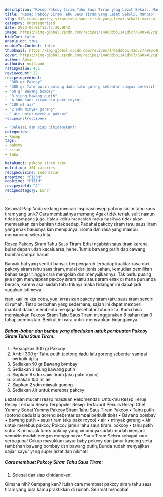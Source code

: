 ```yaml
---
description: "Resep Pakcoy Siram Tahu Saus Tiram yang Lezat Sekali, Mantap"
title: "Resep Pakcoy Siram Tahu Saus Tiram yang Lezat Sekali, Mantap"
slug: 918-resep-pakcoy-siram-tahu-saus-tiram-yang-lezat-sekali-mantap
category: Uncategorized
date: 2023-06-01T12:43:30.984Z
image: https://img-global.cpcdn.com/recipes/14a6ddbb1141d5c7/680x482cq70/pakcoy-siram-tahu-saus-tiram-foto-resep-utama.jpg
hideToc: false
enableToc: true
enableTocContent: false
thumbnail: https://img-global.cpcdn.com/recipes/14a6ddbb1141d5c7/680x482cq70/pakcoy-siram-tahu-saus-tiram-foto-resep-utama.jpg
cover: https://img-global.cpcdn.com/recipes/14a6ddbb1141d5c7/680x482cq70/pakcoy-siram-tahu-saus-tiram-foto-resep-utama.jpg
author: Admin
authorAv: notfound
ratingvalue: 4.1
reviewcount: 22
recipeingredient:
- "300 gr Pakcoy"
- "300 gr Tahu putih potong dadu lalu goreng sebentar sampai berkulit tipis"
- "50 gr Bawang bombay"
- "3 siung bawang putih"
- "6 sdm saus tiram aku pake royco"
- "100 ml air"
- "2 sdm minyak goreng"
- " Air untuk merebus pakcoy"
recipeinstructions:

- "Selesai dan siap dihidangkan!"
categories:
- Resep
tags:
- pakcoy
- siram
- tahu

katakunci: pakcoy siram tahu 
nutrition: 164 calories
recipecuisine: Indonesian
preptime: "PT23M"
cooktime: "PT31M"
recipeyield: "4"
recipecategory: Lunch

---
```



Selamat Pagi Anda sedang mencari inspirasi resep pakcoy siram tahu saus tiram yang unik? Cara membuatnya memang Agak tidak terlalu sulit namun tidak gampang juga. Kalau keliru mengolah maka hasilnya tidak akan memuaskan dan bahkan tidak sedap. Padahal pakcoy siram tahu saus tiram yang enak harusnya kan mempunyai aroma dan rasa yang mampu memancing selera kita.


Resep Pakcoy Siram Tahu Saus Tiram. Edisi ngabisin saus tiram karena bulan depan udah kadaluarsa, hehe. Tumis bawang putih dan bawang bombai sampai harum.

Banyak hal yang sedikit banyak berpengaruh terhadap kualitas rasa dari pakcoy siram tahu saus tiram, mulai dari jenis bahan, kemudian pemilihan bahan segar hingga cara mengolah dan menyajikannya. Tak perlu pusing jika ingin menyiapkan pakcoy siram tahu saus tiram enak di mana pun anda berada, karena asal sudah tahu triknya maka hidangan ini dapat jadi suguhan istimewa.


Nah, kali ini kita coba, yuk, kreasikan pakcoy siram tahu saus tiram sendiri di rumah. Tetap berbahan yang sederhana, sajian ini dapat memberi manfaat dalam membantu menjaga kesehatan tubuh kita. Kamu bisa menyiapkan Pakcoy Siram Tahu Saus Tiram menggunakan 8 bahan dan 0 tahap pembuatan. Berikut ini cara untuk menyiapkan hidangannya.

<!--inarticleads1-->

##### Bahan-bahan dan bumbu yang diperlukan untuk pembuatan Pakcoy Siram Tahu Saus Tiram:

1. Persiapkan 300 gr Pakcoy
1. Ambil 300 gr Tahu putih (potong dadu lalu goreng sebentar sampai berkulit tipis)
1. Sediakan 50 gr Bawang bombay
1. Sediakan 3 siung bawang putih
1. Siapkan 6 sdm saus tiram (aku pake royco)
1. Gunakan 100 ml air
1. Siapkan 2 sdm minyak goreng
1. Sediakan  Air untuk merebus pakcoy


Lezat dan mudah! resep masakan Rekomendasi Untukmu Resep Teruji Resep Terbaru Resep Terpopuler Resep Terfavorit Penulis Resep Chef Yummy Sobat Yummy Pakcoy Siram Tahu Saus Tiram Pakcoy • Tahu putih (potong dadu lalu goreng sebentar sampai berkulit tipis) • Bawang bombay • bawang putih • saus tiram (aku pake royco) • air • minyak goreng • Air untuk merebus pakcoy Pokcoy jamur tahu saus tiram. pokcoy • tahu putih sutra. Kini masak tumis pokcoy yang umumnya sudah mudah menjadi semakin mudah dengan menggunakan Saus Tiram Selera sebagai saus serbaguna! Cukup masukkan sayur baby pokcoy dan jamur kancing serta tambahan bawang bombay dan bawang putih, Bunda sudah menyajikan sajian sayur yang super lezat dan nikmat! 

<!--inarticleads2-->

##### Cara membuat Pakcoy Siram Tahu Saus Tiram:


1. Selesai dan siap dihidangkan!



Gimana nih? Gampang kan? Itulah cara membuat pakcoy siram tahu saus tiram yang bisa kamu praktikkan di rumah. Selamat mencoba!
